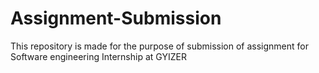 # Assignment-Submission
This repository is made for the purpose of submission of assignment for Software engineering Internship at GYIZER
